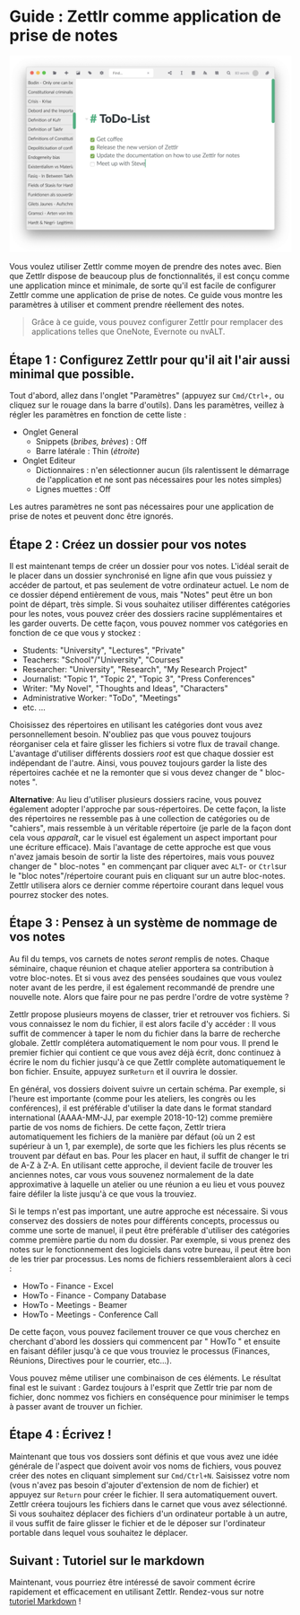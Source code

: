 # Guide : Zettlr comme application de prise de notes

![Zettlr as a Note-Taking app](../img/zettlr_notes.png)

Vous voulez utiliser Zettlr comme moyen de prendre des notes avec. Bien que Zettlr dispose de beaucoup plus de fonctionnalités, il est conçu comme une application mince et minimale, de sorte qu'il est facile de configurer Zettlr comme une application de prise de notes. Ce guide vous montre les paramètres à utiliser et comment prendre réellement des notes.

> Grâce à ce guide, vous pouvez configurer Zettlr pour remplacer des applications telles que OneNote, Evernote ou nvALT.

## Étape 1 : Configurez Zettlr pour qu'il ait l'air aussi minimal que possible.

Tout d'abord, allez dans l'onglet "Paramètres" (appuyez sur `Cmd/Ctrl+,` ou cliquez sur le rouage dans la barre d'outils). Dans les paramètres, veillez à régler les paramètres en fonction de cette liste :

- Onglet General
    - Snippets (_bribes, brèves_) : Off
    - Barre latérale : Thin (_étroite_)
- Onglet Editeur
    - Dictionnaires : n'en sélectionner aucun (ils ralentissent le démarrage de l'application et ne sont pas nécessaires pour les notes simples)
    - Lignes muettes : Off

Les autres paramètres ne sont pas nécessaires pour une application de prise de notes et peuvent donc être ignorés.

## Étape 2 : Créez un dossier pour vos notes

Il est maintenant temps de créer un dossier pour vos notes. L'idéal serait de le placer dans un dossier synchronisé en ligne afin que vous puissiez y accéder de partout, et pas seulement de votre ordinateur actuel. Le nom de ce dossier dépend entièrement de vous, mais "Notes" peut être un bon point de départ, très simple. Si vous souhaitez utiliser différentes catégories pour les notes, vous pouvez créer des dossiers racine supplémentaires et les garder ouverts. De cette façon, vous pouvez nommer vos catégories en fonction de ce que vous y stockez :

- Students: "University", "Lectures", "Private"
- Teachers: "School"/"University", "Courses"
- Researcher: "University", "Research", "My Research Project"
- Journalist: "Topic 1", "Topic 2", "Topic 3", "Press Conferences"
- Writer: "My Novel", "Thoughts and Ideas", "Characters"
- Administrative Worker: "ToDo", "Meetings"
- etc. …

Choisissez des répertoires en utilisant les catégories dont vous avez personnellement besoin. N'oubliez pas que vous pouvez toujours réorganiser cela et faire glisser les fichiers si votre flux de travail change. L'avantage d'utiliser différents dossiers _root_ est que chaque dossier est indépendant de l'autre. Ainsi, vous pouvez toujours garder la liste des répertoires cachée et ne la remonter que si vous devez changer de " bloc-notes ".

**Alternative**: Au lieu d'utiliser plusieurs dossiers racine, vous pouvez également adopter l'approche par sous-répertoires. De cette façon, la liste des répertoires ne ressemble pas à une collection de catégories ou de "cahiers", mais ressemble à un véritable répertoire (je parle de la façon dont cela vous _apparaît_, car le visuel est également un aspect important pour une écriture efficace). Mais l'avantage de cette approche est que vous n'avez jamais besoin de sortir la liste des répertoires, mais vous pouvez changer de " bloc-notes " en commençant par cliquer avec `ALT`- or `Ctrl`sur le "bloc notes"/répertoire courant puis en cliquant sur un autre bloc-notes. Zettlr utilisera alors ce dernier comme répertoire courant dans lequel vous pourrez stocker des notes.

## Étape 3 : Pensez à un système de nommage de vos notes

Au fil du temps, vos carnets de notes _seront_ remplis de notes. Chaque séminaire, chaque réunion et chaque atelier apportera sa contribution à votre bloc-notes. Et si vous avez des pensées soudaines que vous voulez noter avant de les perdre, il est également recommandé de prendre une nouvelle note. Alors que faire pour ne pas perdre l'ordre de votre système ?

Zettlr propose plusieurs moyens de classer, trier et retrouver vos fichiers. Si vous connaissez le nom du fichier, il est alors facile d'y accéder : Il vous suffit de commencer à taper le nom du fichier dans la barre de recherche globale. Zettlr complétera automatiquement le nom pour vous. Il prend le premier fichier qui contient ce que vous avez déjà écrit, donc continuez à écrire le nom du fichier jusqu'à ce que Zettlr complète automatiquement le bon fichier. Ensuite, appuyez sur`Return` et il ouvrira le dossier.

En général, vos dossiers doivent suivre un certain schéma. Par exemple, si l'heure est importante (comme pour les ateliers, les congrès ou les conférences), il est préférable d'utiliser la date dans le format standard international (AAAA-MM-JJ, par exemple 2018-10-12) comme première partie de vos noms de fichiers. De cette façon, Zettlr triera automatiquement les fichiers de la manière par défaut (où un 2 est supérieur à un 1, par exemple), de sorte que les fichiers les plus récents se trouvent par défaut en bas. Pour les placer en haut, il suffit de changer le tri de A-Z à Z-A. En utilisant cette approche, il devient facile de trouver les anciennes notes, car vous vous souvenez normalement de la date approximative à laquelle un atelier ou une réunion a eu lieu et vous pouvez faire défiler la liste jusqu'à ce que vous la trouviez.

Si le temps n'est pas important, une autre approche est nécessaire. Si vous conservez des dossiers de notes pour différents concepts, processus ou comme une sorte de manuel, il peut être préférable d'utiliser des catégories comme première partie du nom du dossier. Par exemple, si vous prenez des notes sur le fonctionnement des logiciels dans votre bureau, il peut être bon de les trier par processus. Les noms de fichiers ressembleraient alors à ceci :

- HowTo - Finance - Excel
- HowTo - Finance - Company Database
- HowTo - Meetings - Beamer
- HowTo - Meetings - Conference Call

De cette façon, vous pouvez facilement trouver ce que vous cherchez en cherchant d'abord les dossiers qui commencent par " HowTo " et ensuite en faisant défiler jusqu'à ce que vous trouviez le processus (Finances, Réunions, Directives pour le courrier, etc...).

Vous pouvez même utiliser une combinaison de ces éléments. Le résultat final est le suivant : Gardez toujours à l'esprit que Zettlr trie par nom de fichier, donc nommez vos fichiers en conséquence pour minimiser le temps à passer avant de trouver un fichier.

## Étape 4 : Écrivez !

Maintenant que tous vos dossiers sont définis et que vous avez une idée générale de l'aspect que doivent avoir vos noms de fichiers, vous pouvez créer des notes en cliquant simplement sur `Cmd/Ctrl+N`. Saisissez votre nom (vous n'avez pas besoin d'ajouter d'extension de nom de fichier) et appuyez sur `Return` pour créer le fichier. Il sera automatiquement ouvert. Zettlr créera toujours les fichiers dans le carnet que vous avez sélectionné. Si vous souhaitez déplacer des fichiers d'un ordinateur portable à un autre, il vous suffit de faire glisser le fichier et de le déposer sur l'ordinateur portable dans lequel vous souhaitez le déplacer.

## Suivant : Tutoriel sur le markdown

Maintenant, vous pourriez être intéressé de savoir comment écrire rapidement et efficacement en utilisant Zettlr. Rendez-vous sur notre [tutoriel Markdown](../reference/markdown-basics.md) !
